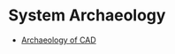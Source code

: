 # System Archaeology

- [Archaeology of CAD](http://dcardo.com/projects/archaeology_of_cad/index.html)
